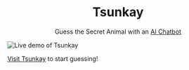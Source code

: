 <div align="center">

# Tsunkay

Guess the Secret Animal with an [AI Chatbot](https://tsunkay.vercel.app/)

</div>

![Live demo of Tsunkay](assets/demo.gif)

[Visit Tsunkay](https://tsunkay.vercel.app/) to start guessing!
